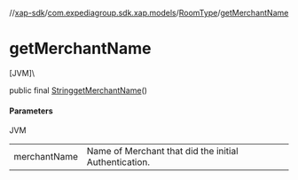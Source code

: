 //[xap-sdk](../../../index.md)/[com.expediagroup.sdk.xap.models](../index.md)/[RoomType](index.md)/[getMerchantName](get-merchant-name.md)

# getMerchantName

[JVM]\

public final [String](https://docs.oracle.com/javase/8/docs/api/java/lang/String.html)[getMerchantName](get-merchant-name.md)()

#### Parameters

JVM

| | |
|---|---|
| merchantName | Name of Merchant that did the initial Authentication. |
